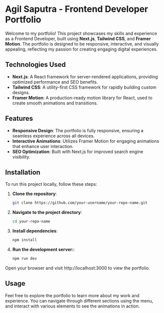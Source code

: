 # Agil Saputra - Frontend Developer Portfolio

Welcome to my portfolio! This project showcases my skills and experience as a Frontend Developer, built using **Next.js**, **Tailwind CSS**, and **Framer Motion**. The portfolio is designed to be responsive, interactive, and visually appealing, reflecting my passion for creating engaging digital experiences.

## Technologies Used

- **Next.js**: A React framework for server-rendered applications, providing optimized performance and SEO benefits.
- **Tailwind CSS**: A utility-first CSS framework for rapidly building custom designs.
- **Framer Motion**: A production-ready motion library for React, used to create smooth animations and transitions.

## Features

- **Responsive Design**: The portfolio is fully responsive, ensuring a seamless experience across all devices.
- **Interactive Animations**: Utilizes Framer Motion for engaging animations that enhance user interaction.
- **SEO Optimization**: Built with Next.js for improved search engine visibility.
  

## Installation

To run this project locally, follow these steps:

1. **Clone the repository**:
   ```bash
   git clone https://github.com/your-username/your-repo-name.git
2. **Navigate to the project directory**:
   ```bash
   cd your-repo-name
3. **Install dependencies**:
   ```bash
   npm install
4. **Run the development server:**:
   ```bash
   npm run dev
Open your browser and visit http://localhost:3000 to view the portfolio.


## Usage
Feel free to explore the portfolio to learn more about my work and experience. You can navigate through different sections using the menu, and interact with various elements to see the animations in action.
   
